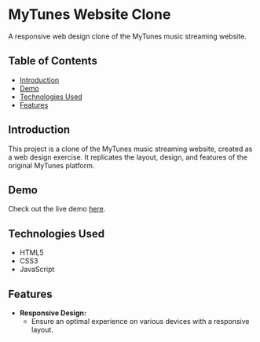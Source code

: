# MyTunes Website Clone

A responsive web design clone of the MyTunes music streaming website.

## Table of Contents
- [Introduction](#introduction)
- [Demo](#demo)
- [Technologies Used](#technologies-used)
- [Features](#features)

## Introduction

This project is a clone of the MyTunes music streaming website, created as a web design exercise. It replicates the layout, design, and features of the original MyTunes platform.

## Demo

Check out the live demo [here](https://classy-x.github.io/Mytunes-Website-Design.github.io/index.html).

## Technologies Used

- HTML5
- CSS3
- JavaScript

## Features

- **Responsive Design:**
  - Ensure an optimal experience on various devices with a responsive layout.
